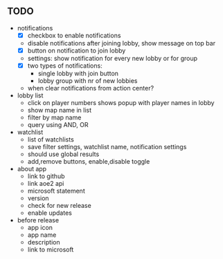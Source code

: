 ## TODO

- notifications
    - [x] checkbox to enable notifications
    - disable notifications after joining lobby, show message on top bar
    - [x] button on notification to join lobby
    - settings: show notification for every new lobby or for group
    - [x] two types of notifications:
        - single lobby with join button
        - lobby group with nr of new lobbies
    - when clear notifications from action center?
- lobby list
    - click on player numbers shows popup with player names in lobby
    - show map name in list
    - filter by map name
    - query using AND, OR
- watchlist
    - list of watchlists
    - save filter settings, watchlist name, notification settings
    - should use global results
    - add,remove buttons, enable,disable toggle
- about app 
    - link to github
    - link aoe2 api
    - microsoft statement
    - version
    - check for new release
    - enable updates
- before release
    - app icon
    - app name
    - description
    - link to microsoft